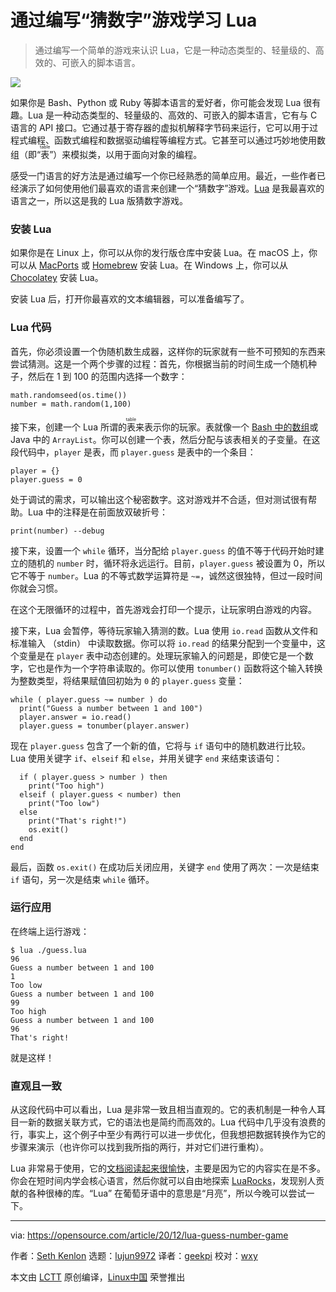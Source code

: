 [#]: collector: (lujun9972)
[#]: translator: (geekpi)
[#]: reviewer: (wxy)
[#]: publisher: ( )
[#]: url: ( )
[#]: subject: (Learn Lua by writing a "guess the number" game)
[#]: via: (https://opensource.com/article/20/12/lua-guess-number-game)
[#]: author: (Seth Kenlon https://opensource.com/users/seth)

通过编写“猜数字”游戏学习 Lua
======

> 通过编写一个简单的游戏来认识 Lua，它是一种动态类型的、轻量级的、高效的、可嵌入的脚本语言。

![](https://img.linux.net.cn/data/attachment/album/202101/10/125405hgrqrigagbucpbqg.jpg)

如果你是 Bash、Python 或 Ruby 等脚本语言的爱好者，你可能会发现 Lua 很有趣。Lua 是一种动态类型的、轻量级的、高效的、可嵌入的脚本语言，它有与 C 语言的 API 接口。它通过基于寄存器的虚拟机解释字节码来运行，它可以用于过程式编程、函数式编程和数据驱动编程等编程方式。它甚至可以通过巧妙地使用数组（即“<ruby>表<rt>table</rt></ruby>”）来模拟类，以用于面向对象的编程。

感受一门语言的好方法是通过编写一个你已经熟悉的简单应用。最近，一些作者已经演示了如何使用他们最喜欢的语言来创建一个“猜数字”游戏。[Lua][2] 是我最喜欢的语言之一，所以这是我的 Lua 版猜数字游戏。

### 安装 Lua

如果你是在 Linux 上，你可以从你的发行版仓库中安装 Lua。在 macOS 上，你可以从 [MacPorts][3] 或 [Homebrew][4] 安装 Lua。在 Windows 上，你可以从 [Chocolatey][5] 安装 Lua。

安装 Lua 后，打开你最喜欢的文本编辑器，可以准备编写了。

### Lua 代码

首先，你必须设置一个伪随机数生成器，这样你的玩家就有一些不可预知的东西来尝试猜测。这是一个两个步骤的过程：首先，你根据当前的时间生成一个随机种子，然后在 1 到 100 的范围内选择一个数字：

```
math.randomseed(os.time())
number = math.random(1,100)
```

接下来，创建一个 Lua 所谓的<ruby>表<rt>table</rt></ruby>来表示你的玩家。表就像一个 [Bash 中的数组][7]或 Java 中的 `ArrayList`。你可以创建一个表，然后分配与该表相关的子变量。在这段代码中，`player` 是表，而 `player.guess` 是表中的一个条目：

```
player = {}
player.guess = 0
```

处于调试的需求，可以输出这个秘密数字。这对游戏并不合适，但对测试很有帮助。Lua 中的注释是在前面放双破折号：

```
print(number) --debug
```

接下来，设置一个 `while` 循环，当分配给 `player.guess` 的值不等于代码开始时建立的随机的 `number` 时，循环将永远运行。目前，`player.guess` 被设置为 0，所以它不等于 `number`。Lua 的不等式数学运算符是 `~=`，诚然这很独特，但过一段时间你就会习惯。

在这个无限循环的过程中，首先游戏会打印一个提示，让玩家明白游戏的内容。

接下来，Lua 会暂停，等待玩家输入猜测的数。Lua 使用 `io.read` 函数从文件和标准输入 （stdin） 中读取数据。你可以将 `io.read` 的结果分配到一个变量中，这个变量是在 `player` 表中动态创建的。处理玩家输入的问题是，即使它是一个数字，它也是作为一个字符串读取的。你可以使用 `tonumber()` 函数将这个输入转换为整数类型，将结果赋值回初始为 `0` 的 `player.guess` 变量：

```
while ( player.guess ~= number ) do
  print("Guess a number between 1 and 100")
  player.answer = io.read()
  player.guess = tonumber(player.answer)
```

现在 `player.guess` 包含了一个新的值，它将与 `if` 语句中的随机数进行比较。Lua 使用关键字 `if`、`elseif` 和 `else`，并用关键字 `end` 来结束该语句：

```
  if ( player.guess > number ) then
    print("Too high")
  elseif ( player.guess < number) then
    print("Too low")
  else
    print("That's right!")
    os.exit()
  end
end
```

最后，函数 `os.exit()` 在成功后关闭应用，关键字 `end` 使用了两次：一次是结束 `if` 语句，另一次是结束 `while` 循环。

### 运行应用

在终端上运行游戏：

```
$ lua ./guess.lua
96
Guess a number between 1 and 100
1
Too low
Guess a number between 1 and 100
99
Too high
Guess a number between 1 and 100
96
That's right!
```

就是这样！

### 直观且一致

从这段代码中可以看出，Lua 是非常一致且相当直观的。它的表机制是一种令人耳目一新的数据关联方式，它的语法也是简约而高效的。Lua 代码中几乎没有浪费的行，事实上，这个例子中至少有两行可以进一步优化，但我想把数据转换作为它的步骤来演示（也许你可以找到我所指的两行，并对它们进行重构）。

Lua 非常易于使用，它的[文档阅读起来很愉快][9]，主要是因为它的内容实在是不多。你会在短时间内学会核心语言，然后你就可以自由地探索 [LuaRocks][10]，发现别人贡献的各种很棒的库。“Lua” 在葡萄牙语中的意思是“月亮”，所以今晚可以尝试一下。

--------------------------------------------------------------------------------

via: https://opensource.com/article/20/12/lua-guess-number-game

作者：[Seth Kenlon][a]
选题：[lujun9972][b]
译者：[geekpi](https://github.com/geekpi)
校对：[wxy](https://github.com/wxy)

本文由 [LCTT](https://github.com/LCTT/TranslateProject) 原创编译，[Linux中国](https://linux.cn/) 荣誉推出

[a]: https://opensource.com/users/seth
[b]: https://github.com/lujun9972
[1]: https://opensource.com/sites/default/files/styles/image-full-size/public/lead-images/puzzle_computer_solve_fix_tool.png?itok=U0pH1uwj (Puzzle pieces coming together to form a computer screen)
[2]: https://www.lua.org/
[3]: https://opensource.com/article/20/11/macports
[4]: https://opensource.com/article/20/6/homebrew-mac
[5]: https://opensource.com/article/20/3/chocolatey
[6]: http://www.opengroup.org/onlinepubs/009695399/functions/time.html
[7]: https://opensource.com/article/20/6/associative-arrays-bash
[8]: http://www.opengroup.org/onlinepubs/009695399/functions/exit.html
[9]: https://www.lua.org/docs.html
[10]: https://opensource.com/article/19/11/getting-started-luarocks
